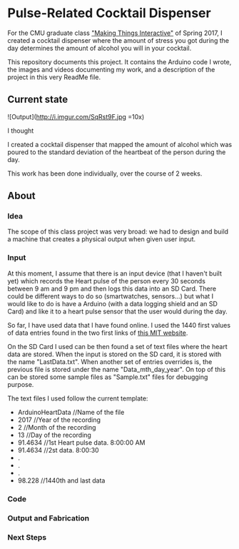 # Pulse-Related Cocktail Dispenser
For the CMU graduate class ["Making Things Interactive"](https://courses.ideate.cmu.edu/48-739/s2017/) of Spring 2017, I created a cocktail dispenser where the amount of stress you got during the day determines the amount of alcohol you will in your cocktail.

This repository documents this project. It contains the Arduino code I wrote, the images and videos documenting my work, and a description of the project in this very ReadMe file.

## Current state

![Output](http://i.imgur.com/SqRst9F.jpg =10x)


I thought

 I created a cocktail dispenser that mapped the amount of alcohol which was poured to the standard deviation of the heartbeat of the person during the day.

This work has been done individually, over the course of 2 weeks.

## About

### Idea

The scope of this class project was very broad: we had to design and build a machine that creates a physical output when given user input.

### Input

At this moment, I assume that there is an input device (that I haven't built yet) which records the Heart pulse of the person every 30 seconds between 9 am and 9 pm and then logs this data into an SD Card. There could be different ways to do so (smartwatches, sensors...) but what I would like to do is have a Arduino (with a data logging shield and an SD Card) and like it to a heart pulse sensor that the user would during the day.

So far, I have used data that I have found online. I used the 1440 first values of data entries found in the two first links of [this MIT website](http://ecg.mit.edu/time-series/).

On the SD Card I used can be then found a set of text files where the heart data are stored. When the input is stored on the SD card, it is stored with the name "LastData.txt". When another set of entries overrides is, the previous file is stored under the name "Data_mth_day_year".
On top of this can be stored some sample files as "Sample.txt" files for debugging purpose.

The text files I used follow the current template:

* ArduinoHeartData //Name of the file
* 2017 //Year of the recording
* 2 //Month of the recording
* 13 //Day of the recording
* 91.4634 //1st Heart pulse data. 8:00:00 AM
* 91.4634 //2st data. 8:00:30
* .
* .
* .
* 98.228 //1440th and last data

### Code

### Output and Fabrication

### Next Steps
